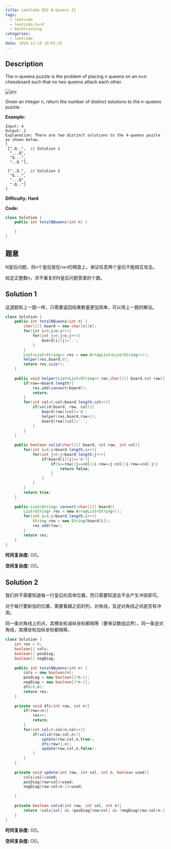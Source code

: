 ```yaml
---
title: LeetCode 052 N-Queens II
tags:
  - leetcode
  - leetcode-hard
  - backtracking
categories:
  - leetcode
date: 2019-11-19 19:03:25
---
```


## Description

The n-queens puzzle is the problem of placing n queens on an n×n chessboard such that no two queens attack each other.

![pic](https://assets.leetcode.com/uploads/2018/10/12/8-queens.png)

Given an integer n, return the number of distinct solutions to the n-queens puzzle.

**Example:**

```
Input: 4
Output: 2
Explanation: There are two distinct solutions to the 4-queens puzzle as shown below.
[
 [".Q..",  // Solution 1
  "...Q",
  "Q...",
  "..Q."],

 ["..Q.",  // Solution 2
  "Q...",
  "...Q",
  ".Q.."]
]
```

**Difficulty: Hard**

**Code:**

```java
class Solution {
    public int totalNQueens(int n) {
        
    }
}
```

## 题意

N皇后问题，将n个皇后放在nxn的棋盘上，保证任意两个皇后不能相互攻击。

给定正整数n，求不重复的N皇后问题答案的个数。

<!-- more -->

## Solution 1

这道题和上一题一样，只需要返回结果数量更加简单，可以用上一题的解法。

```java
class Solution {
    public int totalNQueens(int n) {
        char[][] board = new char[n][n];
        for(int i=0;i<n;i++){
            for(int j=0;j<n;j++){
                board[i][j]='.';
            }
        }
        List<List<String>> res = new ArrayList<List<String>>();
        helper(res,board,0);
        return res.size();
    }
    
    public void helper(List<List<String>> res,char[][] board,int row){
        if(row==board.length){
            res.add(convert(board));
            return;
        }
        for(int col=0;col<board.length;col++){
            if(valid(board, row, col)){
                board[row][col]='Q';
                helper(res,board,row+1);
                board[row][col]='.';
            }
        }
    }
    
    public boolean valid(char[][] board, int row, int col){
        for(int i=0;i<board.length;i++){
            for(int j=0;j<board.length;j++){
                if(board[i][j]=='Q'){
                    if(i==row||j==col||i-row==j-col||i-row==col-j){
                        return false;
                    }
                }
            }
        }
        return true;
    }
    
    public List<String> convert(char[][] board){
        List<String> res = new ArrayList<String>();
        for(int i=0;i<board.length;i++){
            String row = new String(board[i]);
            res.add(row);
        }
        return res;
    }
}
```

**时间复杂度:** O()。

**空间复杂度:** O()。

## Solution 2

我们并不需要知道每一行皇后的具体位置，而只需要知道会不会产生冲突即可。

对于每行要新加的位置，需要看跟之前的列，对角线，及逆对角线之间是否有冲突。

同一条对角线上的点，其横坐标减纵坐标都相等（要保证数组边界）。同一条逆对角线，其横坐标加纵坐标都相等。

```java
class Solution {
    int res = 0;
    boolean[] cols;
    boolean[] posDiag;
    boolean[] negDiag;
    
    public int totalNQueens(int n) {
        cols = new boolean[n];
        posDiag = new boolean[2*n-1];
        negDiag = new boolean[2*n-1];
        dfs(0,n);
        return res;
    }
    
    private void dfs(int row, int n){
        if(row==n){
            res++;
            return;
        }
        for(int col=0;col<n;col++){
            if(valid(row,col,n)){
                update(row,col,n,true);
                dfs(row+1,n);
                update(row,col,n,false);
            }
        }
    }
    
    private void update(int row, int col, int n, boolean used){
        cols[col]=used;
        posDiag[row+col]=used;
        negDiag[row-col+n-1]=used;
        
    }
    
    private boolean valid(int row, int col, int n){
        return !cols[col] && !posDiag[row+col] && !negDiag[row-col+n-1];
    }
}
```

**时间复杂度:** O()。

**空间复杂度:** O()。

